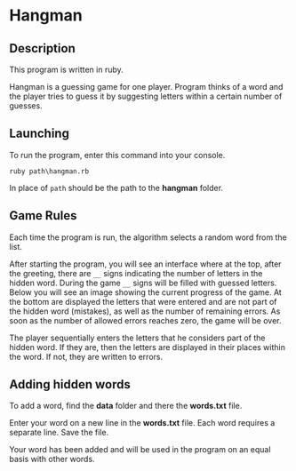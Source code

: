 # Hangman
## Description
This program is written in ruby.

Hangman is a guessing game for one player. Program thinks of a word and the player tries to guess it by suggesting letters within a certain number of guesses.
## Launching
To run the program, enter this command into your console.
```
ruby path\hangman.rb
```
In place of `path` should be the path to the **hangman** folder.
## Game Rules
Each time the program is run, the algorithm selects a random word from the list.

After starting the program, you will see an interface where at the top, after the greeting, there are `__` signs indicating the number of letters in the hidden word.
During the game `__` signs will be filled with guessed letters.
Below you will see an image showing the current progress of the game.
At the bottom are displayed the letters that were entered and are not part of the hidden word (mistakes), as well as the number of remaining errors.
As soon as the number of allowed errors reaches zero, the game will be over.

The player sequentially enters the letters that he considers part of the hidden word.
If they are, then the letters are displayed in their places within the word. If not, they are written to errors.
## Adding hidden words
To add a word, find the **data** folder and there the **words.txt** file.

Enter your word on a new line in the **words.txt** file. Each word requires a separate line. Save the file.

Your word has been added and will be used in the program on an equal basis with other words.
